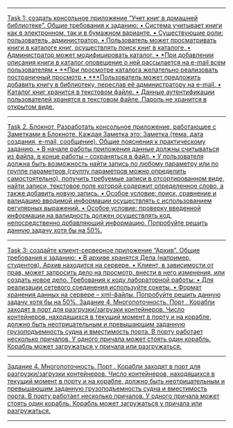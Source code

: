 _________________________________________________________________________________________________________________________________________________________________________________

[Task 1: создать консольное приложение “Учет книг в домашней библиотеке”.
Общие требования к заданию:
• Система учитывает книги как в электронном, так и в бумажном варианте.
• Существующие роли: пользователь, администратор.
• Пользователь может просматривать книги в каталоге книг, осуществлять поиск
книг в каталоге.
• Администратор может модифицировать каталог.
• *При добавлении описания книги в каталог оповещение о ней рассылается на
e-mail всем пользователям
• **При просмотре каталога желательно реализовать постраничный просмотр
• ***Пользователь может предложить добавить книгу в библиотеку, переслав её
администратору на e-mail.
• Каталог книг хранится в текстовом файле.
• Данные аутентификации пользователей хранятся в текстовом файле. Пароль
не хранится в открытом виде.](https://github.com/crptbosyak/EducationJava/tree/main/IntroductionToJavaOnline/src/tasks/task1)

_________________________________________________________________________________________________________________________________________________________________________________
[Task 2. Блокнот. Разработать консольное приложение, работающее с Заметками
в Блокноте. Каждая Заметка это: Заметка (тема, дата создания, e-mail, сообщение).
Общие пояснения к практическому заданию.
• В начале работы приложения данные должны считываться из файла, в конце
работы – сохраняться в файл.
• У пользователя должна быть возможность найти запись по любому параметру
или по группе параметров (группу параметров можно определить
самостоятельно), получить требуемые записи в отсортированном виде, найти
записи, текстовое поле которой содержит определенное слово, а также
добавить новую запись.
• Особое условие: поиск, сравнение и валидацию вводимой информации
осуществлять с использованием регулярных выражений.
• Особое условие: проверку введенной информации на валидность должен
осуществлять код, непосредственно добавляющий информацию.
Попробуйте решить данную задачу хотя бы на 50%.](https://github.com/crptbosyak/EducationJava/tree/main/IntroductionToJavaOnline/src/tasks/task2)
_________________________________________________________________________________________________________________________________________________________________________________

[Task 3: создайте клиент-серверное приложение “Архив”.
Общие требования к заданию:
• В архиве хранятся Дела (например, студентов). Архив находится на сервере.
• Клиент, в зависимости от прав, может запросить дело на просмотр, внести в
него изменения, или создать новое дело.
Требования к коду лабораторной работы:
• Для реализации сетевого соединения используйте сокеты.
• Формат хранения данных на сервере – xml-файлы.
Попробуйте решить данную задачу хотя бы на 50%.
Задание 4. Многопоточность. Порт . Корабли заходят в порт для
разгрузки/загрузки контейнеров. Число контейнеров, находящихся в текущий момент
в порту и на корабле, должно быть неотрицательным и превышающим заданную
грузоподъемность судна и вместимость порта. В порту работает несколько причалов.
У одного причала может стоять один корабль. Корабль может загружаться у причала
или разгружаться.](https://github.com/crptbosyak/EducationJava/tree/main/IntroductionToJavaOnline/src/tasks/task3)
_________________________________________________________________________________________________________________________________________________________________________________
[Задание 4. Многопоточность. Порт . Корабли заходят в порт для
разгрузки/загрузки контейнеров. Число контейнеров, находящихся в текущий момент
в порту и на корабле, должно быть неотрицательным и превышающим заданную
грузоподъемность судна и вместимость порта. В порту работает несколько причалов.
У одного причала может стоять один корабль. Корабль может загружаться у причала
или разгружаться.](https://github.com/crptbosyak/EducationJava/tree/main/IntroductionToJavaOnline/src/tasks/task4)
_________________________________________________________________________________________________________________________________________________________________________________
